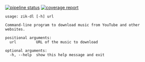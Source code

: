 [![pipeline status](https://gitlab.com/rafutek/zik-dl/badges/master/pipeline.svg)](https://gitlab.com/rafutek/zik-dl/-/commits/master)
[![coverage report](https://gitlab.com/rafutek/zik-dl/badges/master/coverage.svg)](https://gitlab.com/rafutek/zik-dl/-/commits/master)

```
usage: zik-dl [-h] url

Command-line program to download music from YouTube and other websites.

positional arguments:
  url         URL of the music to download

optional arguments:
  -h, --help  show this help message and exit
```
